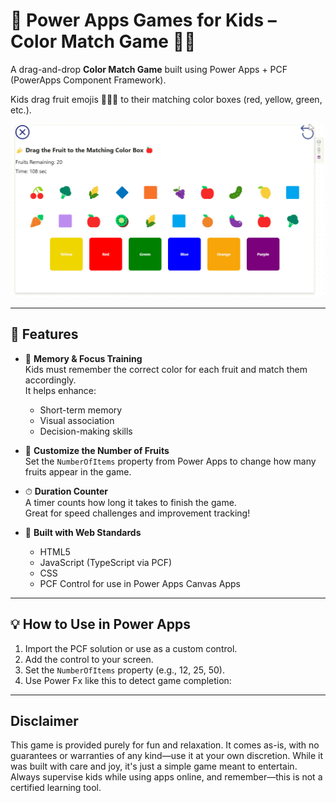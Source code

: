 # 🧠 Power Apps Games for Kids – Color Match Game 🎨🍓

A drag-and-drop **Color Match Game** built using Power Apps + PCF (PowerApps Component Framework).  

Kids drag fruit emojis 🍎🍌🍇 to their matching color boxes (red, yellow, green, etc.).

![Color Match Game](https://github.com/cfernandes-muhimbi/Blog-Resources/blob/main/Color%20Match%20Game%20for%20Kids/assets/ColorMatch.gif)

---

## 🚀 Features

- 🎯 **Memory & Focus Training**  
  Kids must remember the correct color for each fruit and match them accordingly.  
  It helps enhance:
  - Short-term memory
  - Visual association
  - Decision-making skills

- 🍓 **Customize the Number of Fruits**  
  Set the `NumberOfItems` property from Power Apps to change how many fruits appear in the game.

- ⏱ **Duration Counter**  
  A timer counts how long it takes to finish the game.  
  Great for speed challenges and improvement tracking!

- 🧩 **Built with Web Standards**  
  - HTML5  
  - JavaScript (TypeScript via PCF)  
  - CSS  
  - PCF Control for use in Power Apps Canvas Apps

---

## 💡 How to Use in Power Apps

1. Import the PCF solution or use as a custom control.
2. Add the control to your screen.
3. Set the `NumberOfItems` property (e.g., 12, 25, 50).
4. Use Power Fx like this to detect game completion:

---

## Disclaimer

This game is provided purely for fun and relaxation.
It comes as-is, with no guarantees or warranties of any kind—use it at your own discretion.
While it was built with care and joy, it's just a simple game meant to entertain.
Always supervise kids while using apps online, and remember—this is not a certified learning tool.
